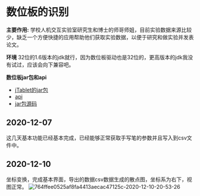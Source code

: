 # 数位板的识别
**主要作用:**
    学校人机交互实验室研究生和博士的师哥师姐，目前实验数据来源比较少，缺乏一个方便快捷的应用帮助他们获取实验数据，以便于研究和做实验并发表论文。

**环境**
    32位的1.6版本的jdk就行，因为数位板驱动也是32位的，更高版本的jdk我没有试过，应该会向下兼容吧。

**数位板jar包和api**
- [jTablet的jar包](http://jtablet.cellosoft.com/develop.html)
- [api](http://jtablet.cellosoft.com/jtablet2/docs/api/index.html)
- [jar包源码](https://github.com/marcello3d/jtablet)

## 2020-12-07
这几天基本功能已经基本完成，已经能够正常获取手写笔的参数并且写入到csv文件中。
## 2020-12-10
坐标变换，完成基本界面，导出的数据csv数据生成的散点图，坐标系为右下，视图正常。
![764ffee0525af8fa4413aecac47125c-2020-12-10-20-53-26](https://picgo-1259138584.cos.ap-beijing.myqcloud.com/Markdown/764ffee0525af8fa4413aecac47125c-2020-12-10-20-53-26.png)
